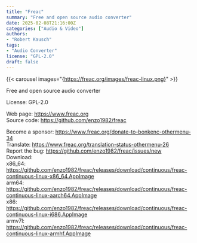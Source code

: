 ```yaml
---
title: "Freac"
summary: "Free and open source audio converter"
date: 2025-02-08T21:16:00Z
categories: ["Audio & Video"]
authors:
- "Robert Kausch"
tags:
- "Audio Converter"
license: "GPL-2.0"
draft: false
---
```


{{< carousel images="{https://freac.org/images/freac-linux.png}" >}}

Free and open source audio converter

License: GPL-2.0

Web page: <https://www.freac.org>  
Source code: <https://github.com/enzo1982/freac>

Become a sponsor: <https://www.freac.org/donate-to-bonkenc-othermenu-34>  
Translate: <https://www.freac.org/translation-status-othermenu-26>  
Report the bug: <https://github.com/enzo1982/freac/issues/new>  
Download:  
            x86_64: <https://github.com/enzo1982/freac/releases/download/continuous/freac-continuous-linux-x86_64.AppImage>  
            arm64: <https://github.com/enzo1982/freac/releases/download/continuous/freac-continuous-linux-aarch64.AppImage>  
            x86: <https://github.com/enzo1982/freac/releases/download/continuous/freac-continuous-linux-i686.AppImage>  
            armv7l: <https://github.com/enzo1982/freac/releases/download/continuous/freac-continuous-linux-armhf.AppImage>
